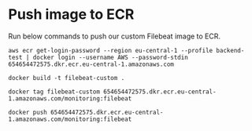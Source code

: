 # Push image to ECR
Run below commands to push our custom Filebeat image to ECR.
```
aws ecr get-login-password --region eu-central-1 --profile backend-test | docker login --username AWS --password-stdin 654654472575.dkr.ecr.eu-central-1.amazonaws.com
```

```
docker build -t filebeat-custom .
```

```
docker tag filebeat-custom 654654472575.dkr.ecr.eu-central-1.amazonaws.com/monitoring:filebeat
```

```
docker push 654654472575.dkr.ecr.eu-central-1.amazonaws.com/monitoring:filebeat
```
